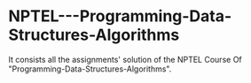# NPTEL---Programming-Data-Structures-Algorithms
It consists all the assignments' solution of the NPTEL Course Of "Programming-Data-Structures-Algorithms".

